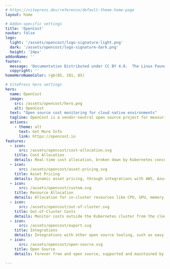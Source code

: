 ```yaml
---
# https://vitepress.dev/reference/default-theme-home-page
layout: home

# Addon-specific settings
title: 'OpenCost'
navbar: false
logo:
  light: '/assets/opencost/logo-signature-light.png'
  dark: '/assets/opencost/logo-signature-dark.png'
  height: '24px'
addonName: ''
footer:
  message: 'Documentation Distributed under CC BY 4.0.  The Linux Foundation® (TLF) has registered trademarks and uses trademarks. For a list of TLF trademarks, see: Trademark Usage.'
  copyright: ''
homeHeroNameColor: rgb(85, 181, 85)

# VitePress hero settings
hero:
  name: OpenCost
  image:
    src: /assets/opencost/hero.png
    alt: OpenCost
  text: "Open source cost monitoring for cloud native environments"
  tagline: OpenCost is a vendor-neutral open source project for measuring and allocating cloud infrastructure and container costs in real time. Built by Kubernetes experts and supported by Kubernetes practitioners, OpenCost shines a light into the black box of Kubernetes spend.
  actions:
    - theme: alt
      text: Get More Info
      link: https://opencost.io
features:
  - icon: 
      src: /assets/opencost/cost-allocation.svg
    title: Cost Allocation
    details: Real-time cost allocation, broken down by Kubernetes concepts to the container level
  - icon: 
      src: /assets/opencost/asset-pricing.svg
    title: Asset Pricing
    details: Dynamic asset pricing, through integrations with AWS, Azure, and GCP billing APIs as well as support for on-prem Kubernetes clusters using custom pricing
  - icon: 
      src: /assets/opencost/custom.svg
    title: Resource Allocation
    details: Allocation for in-cluster resources like CPU, GPU, memory, load balancers and persistent volumes
  - icon: 
      src: /assets/opencost/out-of-cluster.svg
    title: Out-of-Cluster Costs
    details: Monitor costs outside the Kubernetes cluster from the cloud provider, resource like object storage, databases and other managed services
  - icon: 
      src: /assets/opencost/export.svg
    title: Integrations
    details: Integrations with other open source tooling, such as easy pricing data exports to Prometheus
  - icon: 
      src: /assets/opencost/open-source.svg
    title: Open Source
    details: Forever free and open source, supported and maintained by experts

---
```


<style module>
</style>

